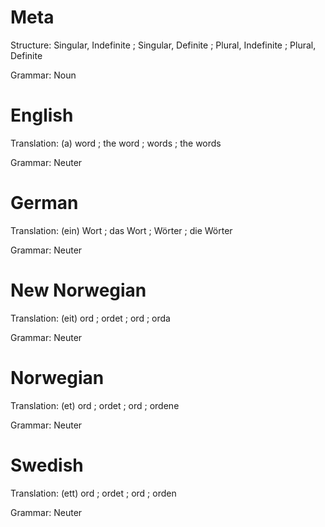 Meta
====

Structure: Singular, Indefinite ; Singular, Definite ; Plural, Indefinite ; Plural, Definite

Grammar:   Noun



English
=======

Translation: (a) word ; the word ; words ; the words

Grammar:     Neuter



German
======

Translation: (ein) Wort ; das Wort ; Wörter ; die Wörter

Grammar:     Neuter



New Norwegian
=============

Translation: (eit) ord ; ordet ; ord ; orda

Grammar:     Neuter



Norwegian
=========

Translation: (et) ord ; ordet ; ord ; ordene

Grammar:     Neuter



Swedish
=======

Translation: (ett) ord ; ordet ; ord ; orden

Grammar:     Neuter
